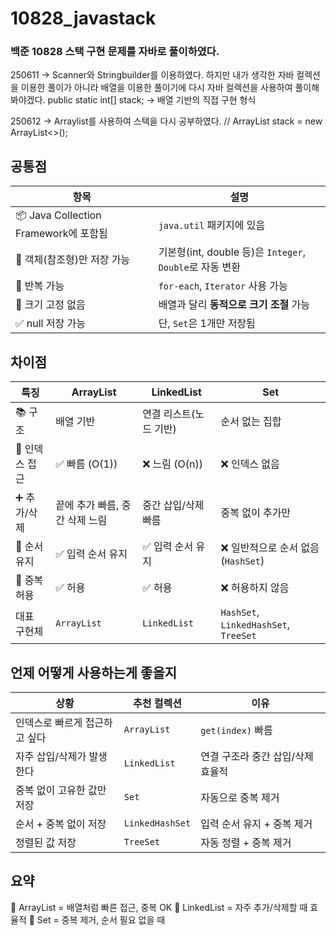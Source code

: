 # 10828_javastack
### 백준 10828 스택 구현 문제를 자바로 풀이하였다. 

250611 -> Scanner와 Stringbuilder를 이용하였다. 
하지만 내가 생각한 자바 컬렉션을 이용한 풀이가 아니라 배열을 이용한 풀이기에 다시 자바 컬렉션을 사용하여 풀이해봐야겠다. 
public static int[] stack; -> 배열 기반의 직접 구현 형식

250612 -> Arraylist를 사용하여 스택을 다시 공부하였다. 
// ArrayList<Integer> stack = new ArrayList<>(); 


## 공통점
 
| 항목                                   |       설명                                             |
| ------------------------------------- | ----------------------------------------------         |
| 📦 Java Collection Framework에 포함됨 | `java.util` 패키지에 있음                               |
| 💬 객체(참조형)만 저장 가능            | 기본형(int, double 등)은 `Integer`, `Double`로 자동 변환 |
| 🔄 반복 가능                          | `for-each`, `Iterator` 사용 가능                        |
| 🚫 크기 고정 없음                      | 배열과 달리 **동적으로 크기 조절** 가능                  |
| ✅ null 저장 가능                     | 단, `Set`은 1개만 저장됨                                |
 
## 차이점 
| 특징        | **ArrayList**      | **LinkedList** | **Set**                               |
| ---------   | ------------------ | -------------- | ------------------------------------- |
| 📚 구조     | 배열 기반              | 연결 리스트(노드 기반)  | 순서 없는 집합                              |
| 🔢 인덱스 접근 | ✅ 빠름 (O(1))        | ❌ 느림 (O(n))    | ❌ 인덱스 없음                              |
| ➕ 추가/삭제   | 끝에 추가 빠름, 중간 삭제 느림 | 중간 삽입/삭제 빠름    | 중복 없이 추가만                             |
| 🔁 순서 유지  | ✅ 입력 순서 유지         | ✅ 입력 순서 유지     | ❌ 일반적으로 순서 없음 (`HashSet`)             |
| 🔁 중복 허용  | ✅ 허용               | ✅ 허용           | ❌ 허용하지 않음                             |
| 대표 구현체    | `ArrayList`        | `LinkedList`   | `HashSet`, `LinkedHashSet`, `TreeSet` |

## 언제 어떻게 사용하는게 좋을지

| 상황               | 추천 컬렉션          | 이유                  |
| ---------------- | -------------- | ------------------- |
| 인덱스로 빠르게 접근하고 싶다 | `ArrayList`     | `get(index)` 빠름     |
| 자주 삽입/삭제가 발생한다   | `LinkedList`    | 연결 구조라 중간 삽입/삭제 효율적 |
| 중복 없이 고유한 값만 저장  | `Set`           | 자동으로 중복 제거          |
| 순서 + 중복 없이 저장    | `LinkedHashSet` | 입력 순서 유지 + 중복 제거    |
| 정렬된 값 저장         | `TreeSet`       | 자동 정렬 + 중복 제거       |

## 요약
🔹 ArrayList = 배열처럼 빠른 접근, 중복 OK
🔹 LinkedList = 자주 추가/삭제할 때 효율적
🔹 Set = 중복 제거, 순서 필요 없을 때
